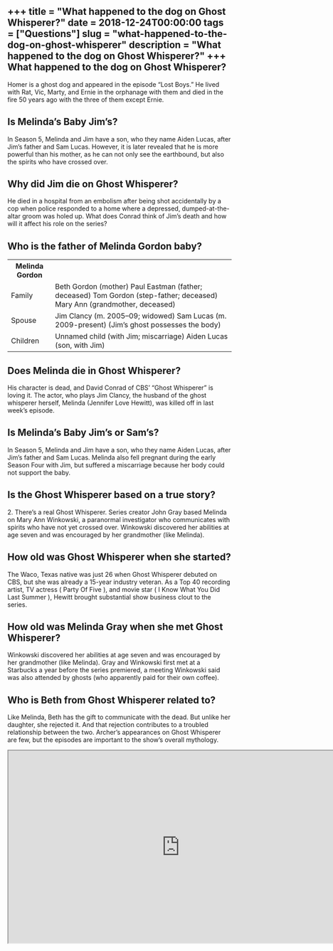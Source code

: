 +++
title = "What happened to the dog on Ghost Whisperer?"
date = 2018-12-24T00:00:00
tags = ["Questions"]
slug = "what-happened-to-the-dog-on-ghost-whisperer"
description = "What happened to the dog on Ghost Whisperer?"
+++
What happened to the dog on Ghost Whisperer?
--------------------------------------------

Homer is a ghost dog and appeared in the episode “Lost Boys.” He lived with Rat, Vic, Marty, and Ernie in the orphanage with them and died in the fire 50 years ago with the three of them except Ernie.

Is Melinda’s Baby Jim’s?
------------------------

In Season 5, Melinda and Jim have a son, who they name Aiden Lucas, after Jim’s father and Sam Lucas. However, it is later revealed that he is more powerful than his mother, as he can not only see the earthbound, but also the spirits who have crossed over.

Why did Jim die on Ghost Whisperer?
-----------------------------------

He died in a hospital from an embolism after being shot accidentally by a cop when police responded to a home where a depressed, dumped-at-the-altar groom was holed up. What does Conrad think of Jim’s death and how will it affect his role on the series?

Who is the father of Melinda Gordon baby?
-----------------------------------------

<table><tr><th>Melinda Gordon</th></tr><tr><td>Family</td><td>Beth Gordon (mother) Paul Eastman (father; deceased) Tom Gordon (step-father; deceased) Mary Ann (grandmother, deceased)</td></tr><tr><td>Spouse</td><td>Jim Clancy (m. 2005–09; widowed) Sam Lucas (m. 2009-present) (Jim’s ghost possesses the body)</td></tr><tr><td>Children</td><td>Unnamed child (with Jim; miscarriage) Aiden Lucas (son, with Jim)</td></tr></table>

Does Melinda die in Ghost Whisperer?
------------------------------------

His character is dead, and David Conrad of CBS’ “Ghost Whisperer” is loving it. The actor, who plays Jim Clancy, the husband of the ghost whisperer herself, Melinda (Jennifer Love Hewitt), was killed off in last week’s episode.

Is Melinda’s Baby Jim’s or Sam’s?
---------------------------------

In Season 5, Melinda and Jim have a son, who they name Aiden Lucas, after Jim’s father and Sam Lucas. Melinda also fell pregnant during the early Season Four with Jim, but suffered a miscarriage because her body could not support the baby.

Is the Ghost Whisperer based on a true story?
---------------------------------------------

2\. There’s a real Ghost Whisperer. Series creator John Gray based Melinda on Mary Ann Winkowski, a paranormal investigator who communicates with spirits who have not yet crossed over. Winkowski discovered her abilities at age seven and was encouraged by her grandmother (like Melinda).

How old was Ghost Whisperer when she started?
---------------------------------------------

The Waco, Texas native was just 26 when Ghost Whisperer debuted on CBS, but she was already a 15-year industry veteran. As a Top 40 recording artist, TV actress ( Party Of Five ), and movie star ( I Know What You Did Last Summer ), Hewitt brought substantial show business clout to the series.

How old was Melinda Gray when she met Ghost Whisperer?
------------------------------------------------------

Winkowski discovered her abilities at age seven and was encouraged by her grandmother (like Melinda). Gray and Winkowski first met at a Starbucks a year before the series premiered, a meeting Winkowski said was also attended by ghosts (who apparently paid for their own coffee).

Who is Beth from Ghost Whisperer related to?
--------------------------------------------

Like Melinda, Beth has the gift to communicate with the dead. But unlike her daughter, she rejected it. And that rejection contributes to a troubled relationship between the two. Archer’s appearances on Ghost Whisperer are few, but the episodes are important to the show’s overall mythology.

<iframe allow="accelerometer; autoplay; clipboard-write; encrypted-media; gyroscope; picture-in-picture" allowfullscreen="" class="__youtube_prefs__  epyt-is-override  no-lazyload" data-no-lazy="1" data-origheight="433" data-origwidth="770" data-skipgform_ajax_framebjll="" height="433" id="_ytid_91307" loading="lazy" src="https://www.youtube.com/embed/pa5zslnSA_Q?enablejsapi=1&autoplay=0&cc_load_policy=0&cc_lang_pref=&iv_load_policy=1&loop=0&modestbranding=0&rel=1&fs=1&playsinline=0&autohide=2&theme=dark&color=red&controls=1&" title="YouTube player" width="770"></iframe>